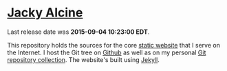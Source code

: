 # [Jacky Alcine][1]

Last release date was **2015-09-04 10:23:00 EDT**.

This repository holds the sources for the core [static website][1] that I serve
on the Internet. I host the Git tree on [Github][2] as well as on my personal
[Git repository collection][3]. The website's built using [Jekyll][].

[1]: https://jacky.wtf/
[2]: https://github.com/jalcine/jalcine.me
[3]: http://git.jacky.wtf/website
[jekyll]: https://jekyllrb.com
